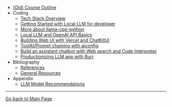 - [(Old) Course Outline](LLM_course_outline_suggestion_2023.md)
- Coding
  - [Tech Stack Overview](tech_stack.md)
  - [Getting Started with Local LLM for developer](code_tutorial/getting_started_with_local_llm_for_developer.md)
  - [More about llama-cpp-python](code_tutorial/extra_more_about_llama_cpp_python.md)
  - [Local LLM and OpenAI API Basics](code_tutorial/local_LLM_programmatic_and_OpenAI_API_Basics.md)
  - [Building Web UI with Vercel and ChatKitUI](code_tutorial/webui_chat_vercel.md)
  - [ToolAI/Prompt chaining with aiconfig](code_tutorial/ToolAI_aiconfig.md)
  - [Build an assistant chatbot with Web search and Code Interpreter](code_tutorial/build_assistant_chatbot_with_websearch_code_interpreter.md)
  - [Productionizing LLM app with Burr](code_tutorial/productionizing_with_burr.md)
- Bibliography
  - [References](biblio/references.md)
  - [General Resources](biblio/general-resources.md)
- Appendix
  - [LLM Model Recommendations](LLM_open_weight_model_recommend.md)

----

[Go back to Main Page](README.md)
